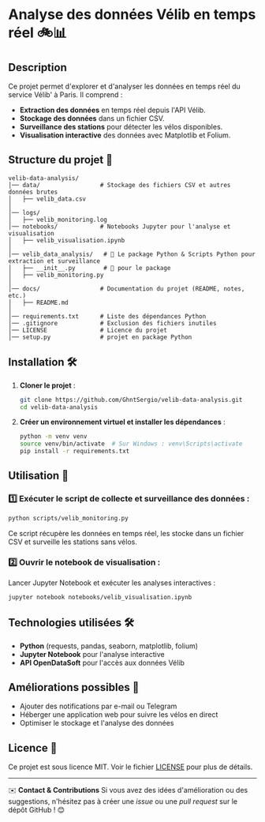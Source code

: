 # Analyse des données Vélib en temps réel 🚲📊

## Description
Ce projet permet d'explorer et d'analyser les données en temps réel du service Vélib' à Paris.
Il comprend :
- **Extraction des données** en temps réel depuis l'API Vélib.
- **Stockage des données** dans un fichier CSV.
- **Surveillance des stations** pour détecter les vélos disponibles.
- **Visualisation interactive** des données avec Matplotlib et Folium.

## Structure du projet 📁
```
velib-data-analysis/
│── data/                 # Stockage des fichiers CSV et autres données brutes
│   ├── velib_data.csv    
│
│── logs/
│   ├── velib_monitoring.log    
│── notebooks/            # Notebooks Jupyter pour l'analyse et visualisation
│   ├── velib_visualisation.ipynb
│
│── velib_data_analysis/   # 🔹 Le package Python & Scripts Python pour extraction et surveillance
│   ├── __init__.py        # 🔹 pour le package
│   ├── velib_monitoring.py
│
│── docs/                 # Documentation du projet (README, notes, etc.)
│   ├── README.md
│
│── requirements.txt      # Liste des dépendances Python
│── .gitignore            # Exclusion des fichiers inutiles
│── LICENSE               # Licence du projet
│── setup.py              # projet en package Python
```

## Installation 🛠️
1. **Cloner le projet** :
   ```sh
   git clone https://github.com/GhntSergio/velib-data-analysis.git
   cd velib-data-analysis
   ```
2. **Créer un environnement virtuel et installer les dépendances** :
   ```sh
   python -m venv venv
   source venv/bin/activate  # Sur Windows : venv\Scripts\activate
   pip install -r requirements.txt
   ```

## Utilisation 🚀
### 1️⃣ Exécuter le script de collecte et surveillance des données :
```sh
python scripts/velib_monitoring.py
```
Ce script récupère les données en temps réel, les stocke dans un fichier CSV et surveille les stations sans vélos.

### 2️⃣ Ouvrir le notebook de visualisation :
Lancer Jupyter Notebook et exécuter les analyses interactives :
```sh
jupyter notebook notebooks/velib_visualisation.ipynb
```

## Technologies utilisées 🛠️
- **Python** (requests, pandas, seaborn, matplotlib, folium)
- **Jupyter Notebook** pour l'analyse interactive
- **API OpenDataSoft** pour l'accès aux données Vélib

## Améliorations possibles 🚀
- Ajouter des notifications par e-mail ou Telegram
- Héberger une application web pour suivre les vélos en direct
- Optimiser le stockage et l'analyse des données

## Licence 📜
Ce projet est sous licence MIT. Voir le fichier [LICENSE](LICENSE) pour plus de détails.

---

✉️ **Contact & Contributions**
Si vous avez des idées d'amélioration ou des suggestions, n'hésitez pas à créer une *issue* ou une *pull request* sur le dépôt GitHub ! 😊

